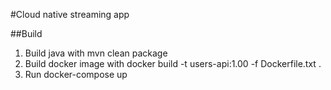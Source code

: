 #Cloud native streaming app

##Build
1. Build java with mvn clean package
2. Build docker image with docker build -t users-api:1.00 -f Dockerfile.txt .
3. Run docker-compose up